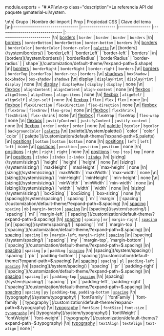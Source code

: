 module.exports = "# API\n\n<p class=\"description\">La referencia API del paquete @material-ui/system.</p>\n\n| Grupo                             | Nombre del import | Prop             | Propiedad CSS                   | Clave del tema                                                         |\n|:--------------------------------- |:----------------- |:---------------- |:------------------------------- |:---------------------------------------------------------------------- |\n| [borders](/system/borders/)       | `border`          | `border`         | `border`                        | `borders`                                                              |\n| [borders](/system/borders/)       | `borderBottom`    | `borderBottom`   | `border-bottom`                 | `borders`                                                              |\n| [borders](/system/borders/)       | `borderColor`     | `borderColor`    | `border-color`                  | [`palette`](/customization/default-theme/?expand-path=$.palette)       |\n| [borders](/system/borders/)       | `borderLeft`      | `borderLeft`     | `border-left`                   | `borders`                                                              |\n| [borders](/system/borders/)       | `borderRadius`    | `borderRadius`   | `border-radius`                 | [`shape`](/customization/default-theme/?expand-path=$.shape)           |\n| [borders](/system/borders/)       | `borderRight`     | `borderRight`    | `border-right`                  | `borders`                                                              |\n| [borders](/system/borders/)       | `borderTop`       | `borderTop`      | `border-top`                    | `borders`                                                              |\n| [shadows](/system/shadows/)       | `boxShadow`       | `boxShadow`      | `box-shadow`                    | `shadows`                                                              |\n| [display](/system/display/)       | `displayPrint`    | `displayPrint`   | `display`                       | none                                                                   |\n| [display](/system/display/)       | `displayRaw`      | `display`        | `display`                       | none                                                                   |\n| [flexbox](/system/flexbox/)       | `alignContent`    | `alignContent`   | `align-content`                 | none                                                                   |\n| [flexbox](/system/flexbox/)       | `alignItems`      | `alignItems`     | `align-items`                   | none                                                                   |\n| [flexbox](/system/flexbox/)       | `alignSelf`       | `alignSelf`      | `align-self`                    | none                                                                   |\n| [flexbox](/system/flexbox/)       | `flex`            | `flex`           | `flex`                          | none                                                                   |\n| [flexbox](/system/flexbox/)       | `flexDirection`   | `flexDirection`  | `flex-direction`                | none                                                                   |\n| [flexbox](/system/flexbox/)       | `flexGrow`        | `flexGrow`       | `flex-grow`                     | none                                                                   |\n| [flexbox](/system/flexbox/)       | `flexShrink`      | `flexShrink`     | `flex-shrink`                   | none                                                                   |\n| [flexbox](/system/flexbox/)       | `flexWrap`        | `flexWrap`       | `flex-wrap`                     | none                                                                   |\n| [flexbox](/system/flexbox/)       | `justifyContent`  | `justifyContent` | `justify-content`               | none                                                                   |\n| [flexbox](/system/flexbox/)       | `order`           | `order`          | `order`                         | none                                                                   |\n| [palette](/system/palette/)       | `bgcolor`         | `bgcolor`        | `backgroundColor`               | [`palette`](/customization/default-theme/?expand-path=$.palette)       |\n| [palette](/system/palette/)       | `color`           | `color`          | `color`                         | [`palette`](/customization/default-theme/?expand-path=$.palette)       |\n| [positions](/system/positions/)   | `bottom`          | `bottom`         | `bottom`                        | none                                                                   |\n| [positions](/system/positions/)   | `left`            | `left`           | `left`                          | none                                                                   |\n| [positions](/system/positions/)   | `position`        | `position`       | `position`                      | none                                                                   |\n| [positions](/system/positions/)   | `right`           | `right`          | `right`                         | none                                                                   |\n| [positions](/system/positions/)   | `top`             | `top`            | `top`                           | none                                                                   |\n| [positions](/system/positions/)   | `zIndex`          | `zIndex`         | `z-index`                       | [`zIndex`](/customization/default-theme/?expand-path=$.zIndex)         |\n| [sizing](/system/sizing/)         | `height`          | `height`         | `height`                        | none                                                                   |\n| [sizing](/system/sizing/)         | `maxHeight`       | `maxHeight`      | `max-height`                    | none                                                                   |\n| [sizing](/system/sizing/)         | `maxWidth`        | `maxWidth`       | `max-width`                     | none                                                                   |\n| [sizing](/system/sizing/)         | `minHeight`       | `minHeight`      | `min-height`                    | none                                                                   |\n| [sizing](/system/sizing/)         | `minWidth`        | `minWidth`       | `min-width`                     | none                                                                   |\n| [sizing](/system/sizing/)         | `width`           | `width`          | `width`                         | none                                                                   |\n| [sizing](/system/sizing/)         | `boxSizing`       | `boxSizing`      | `box-sizing`                    | none                                                                   |\n| [spacing](/system/spacing/)       | `spacing`         | `m`              | `margin`                        | [`spacing`](/customization/default-theme/?expand-path=$.spacing)       |\n| [spacing](/system/spacing/)       | `spacing`         | `mb`             | `margin-bottom`                 | [`spacing`](/customization/default-theme/?expand-path=$.spacing)       |\n| [spacing](/system/spacing/)       | `spacing`         | `ml`             | `margin-left`                   | [`spacing`](/customization/default-theme/?expand-path=$.spacing)       |\n| [spacing](/system/spacing/)       | `spacing`         | `mr`             | `margin-right`                  | [`spacing`](/customization/default-theme/?expand-path=$.spacing)       |\n| [spacing](/system/spacing/)       | `spacing`         | `mt`             | `margin-top`                    | [`spacing`](/customization/default-theme/?expand-path=$.spacing)       |\n| [spacing](/system/spacing/)       | `spacing`         | `mx`             | `margin-left`, `margin-right`   | [`spacing`](/customization/default-theme/?expand-path=$.spacing)       |\n| [spacing](/system/spacing/)       | `spacing`         | `my`             | `margin-top`, `margin-bottom`   | [`spacing`](/customization/default-theme/?expand-path=$.spacing)       |\n| [spacing](/system/spacing/)       | `spacing`         | `p`              | `padding`                       | [`spacing`](/customization/default-theme/?expand-path=$.spacing)       |\n| [spacing](/system/spacing/)       | `spacing`         | `pb`             | `padding-bottom`                | [`spacing`](/customization/default-theme/?expand-path=$.spacing)       |\n| [spacing](/system/spacing/)       | `spacing`         | `pl`             | `padding-left`                  | [`spacing`](/customization/default-theme/?expand-path=$.spacing)       |\n| [spacing](/system/spacing/)       | `spacing`         | `pr`             | `padding-right`                 | [`spacing`](/customization/default-theme/?expand-path=$.spacing)       |\n| [spacing](/system/spacing/)       | `spacing`         | `pt`             | `padding-top`                   | [`spacing`](/customization/default-theme/?expand-path=$.spacing)       |\n| [spacing](/system/spacing/)       | `spacing`         | `px`             | `padding-left`, `padding-right` | [`spacing`](/customization/default-theme/?expand-path=$.spacing)       |\n| [spacing](/system/spacing/)       | `spacing`         | `py`             | `padding-top`, `padding-bottom` | [`spacing`](/customization/default-theme/?expand-path=$.spacing)       |\n| [typography](/system/typography/) | `fontFamily`      | `fontFamily`     | `font-family`                   | [`typography`](/customization/default-theme/?expand-path=$.typography) |\n| [typography](/system/typography/) | `fontSize`        | `fontSize`       | `font-size`                     | [`typography`](/customization/default-theme/?expand-path=$.typography) |\n| [typography](/system/typography/) | `fontWeight`      | `fontWeight`     | `font-weight`                   | [`typography`](/customization/default-theme/?expand-path=$.typography) |\n| [typography](/system/typography/) | `textAlign`       | `textAlign`      | `text-align`                    | none                                                                   |"